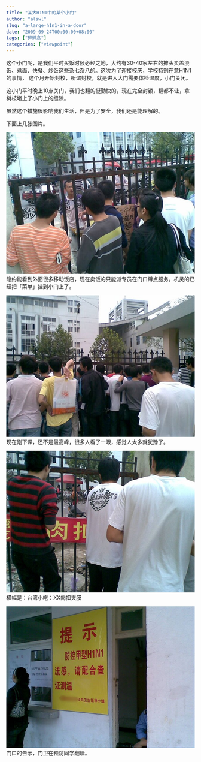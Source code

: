 ```yaml
---
title: "某大H1N1中的某个小门"
author: "alswl"
slug: "a-large-h1n1-in-a-door"
date: "2009-09-24T00:00:00+08:00"
tags: ["碎碎念"]
categories: ["viewpoint"]
---
```


这个小门呢，是我们平时买饭时候必经之地，大约有30-40家左右的摊头卖盖浇饭、煮面、快餐、炒饭这些杂七杂八的。这次为了迎接校庆，学校特别在意H1N1的事情，
这个月开始封校，所谓封校，就是进入大门需要体检温度，小门关闭。

这小门平时晚上10点关门，我们也翻的挺勤快的，现在完全封锁，翻都不让，拿树枝堵上了小门上的缝隙。

虽然这个措施很影响我们生活，但是为了安全，我们还是能理解的。

下面上几张图片。

[![20090924(002)](/images/upload_dropbox/200909/20090924002.jpg)](/images/upload_dropbox/200909/20090924002.jpg)
隐约能看到外面很多移动饭店，现在卖饭的只能派专员在门口蹲点服务。机灵的已经把「菜单」挂到小门上了。

[![20090924](/images/upload_dropbox/200909/20090924.jpg)](/images/upload_dropbox/200909/20090924.jpg)
现在刚下课，还不是最高峰，很多人看了一眼，感觉人太多就犹豫了。

[![20090924(001)](/images/upload_dropbox/200909/20090924001.jpg)](/images/upload_dropbox/200909/20090924001.jpg) 横幅是：台湾小吃：XX肉扣夹膜

[![20090924(003)](/images/upload_dropbox/200909/20090924003.jpg)](/images/upload_dropbox/200909/20090924003.jpg) 门口的告示，门卫在预防同学翻墙。

